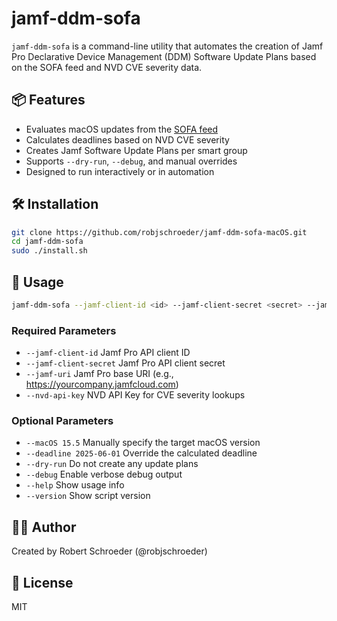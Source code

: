 # jamf-ddm-sofa

`jamf-ddm-sofa` is a command-line utility that automates the creation of Jamf Pro Declarative Device Management (DDM) Software Update Plans based on the SOFA feed and NVD CVE severity data.

## 📦 Features

- Evaluates macOS updates from the [SOFA feed](https://sofafeed.macadmins.io)
- Calculates deadlines based on NVD CVE severity
- Creates Jamf Software Update Plans per smart group
- Supports `--dry-run`, `--debug`, and manual overrides
- Designed to run interactively or in automation

## 🛠 Installation

```bash
git clone https://github.com/robjschroeder/jamf-ddm-sofa-macOS.git
cd jamf-ddm-sofa
sudo ./install.sh
```

## 🚀 Usage

```bash
jamf-ddm-sofa --jamf-client-id <id> --jamf-client-secret <secret> --jamf-uri <uri> --nvd-api-key <key> [options]
```

### Required Parameters

- `--jamf-client-id`        Jamf Pro API client ID
- `--jamf-client-secret`    Jamf Pro API client secret
- `--jamf-uri`              Jamf Pro base URI (e.g., https://yourcompany.jamfcloud.com)
- `--nvd-api-key`           NVD API Key for CVE severity lookups

### Optional Parameters

- `--macOS 15.5`            Manually specify the target macOS version
- `--deadline 2025-06-01`   Override the calculated deadline
- `--dry-run`               Do not create any update plans
- `--debug`                 Enable verbose debug output
- `--help`                  Show usage info
- `--version`               Show script version

## 👨‍💻 Author

Created by Robert Schroeder (@robjschroeder)

## 📄 License

MIT
